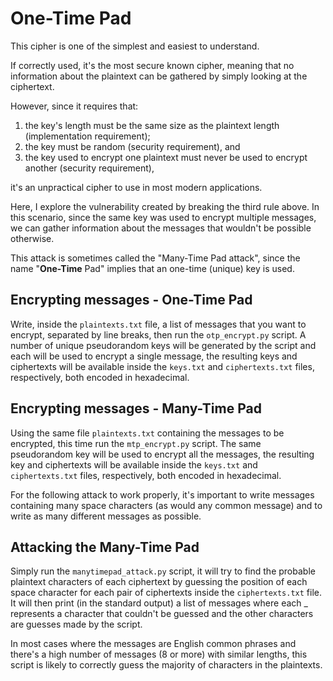 # One-Time Pad
This cipher is one of the simplest and easiest to understand.

If correctly used, it's the most secure known cipher, meaning that no information about the plaintext can be gathered by simply looking at the ciphertext.

However, since it requires that:
1. the key's length must be the same size as the plaintext length (implementation requirement);
2. the key must be random (security requirement), and
3. the key used to encrypt one plaintext must never be used to encrypt another (security requirement),

it's an unpractical cipher to use in most modern applications.

Here, I explore the vulnerability created by breaking the third rule above. In this scenario, since the same key was used to encrypt multiple messages,
we can gather information about the messages that wouldn't be possible otherwise.

This attack is sometimes called the "Many-Time Pad attack", since the name "**One-Time** Pad" implies that an one-time (unique) key is used.

## Encrypting messages - One-Time Pad
Write, inside the `plaintexts.txt` file, a list of messages that you want to encrypt, separated by line breaks, then run the `otp_encrypt.py` script.
A number of unique pseudorandom keys will be generated by the script and each will be used to encrypt a single message, the resulting keys and ciphertexts will
be available inside the `keys.txt` and `ciphertexts.txt` files, respectively, both encoded in hexadecimal.

## Encrypting messages - Many-Time Pad
Using the same file `plaintexts.txt` containing the messages to be encrypted, this time run the `mtp_encrypt.py` script. The same pseudorandom key will
be used to encrypt all the messages, the resulting key and ciphertexts will be available inside the `keys.txt` and `ciphertexts.txt` files, respectively, both encoded in hexadecimal.

For the following attack to work properly, it's important to write messages containing many space characters (as would any common message) and to write as
many different messages as possible.

## Attacking the Many-Time Pad
Simply run the `manytimepad_attack.py` script, it will try to find the probable plaintext characters of each ciphertext by guessing the position of each
space character for each pair of ciphertexts inside the `ciphertexts.txt` file. It will then print (in the standard output) a list of messages where
each _ represents a character that couldn't be guessed and the other characters are guesses made by the script.

In most cases where the messages are English common phrases and there's a high number of messages (8 or more) with similar lengths, this script is likely
to correctly guess the majority of characters in the plaintexts.
